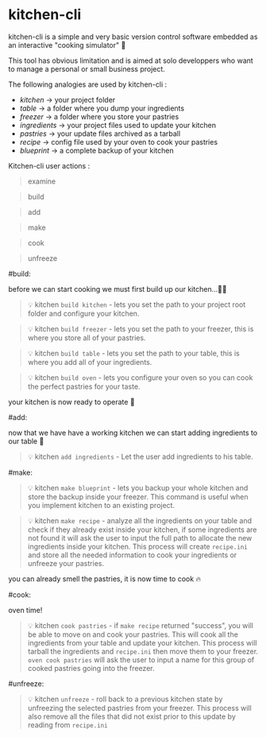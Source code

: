 # kitchen-cli

kitchen-cli is a simple and very basic version control software embedded as an interactive "cooking simulator" :cake:

This tool has obvious limitation and is aimed at solo developpers who want to manage a personal or small business project.


The following analogies are used by kitchen-cli :

*  _kitchen_     -> your project folder
*  _table_       -> a folder where you dump your ingredients
*  _freezer_     -> a folder where you store your pastries
*  _ingredients_ -> your project files used to update your kitchen
*  _pastries_    -> your update files archived as a tarball
*  _recipe_      -> config file used by your oven to cook your pastries
*  _blueprint_   -> a complete backup of your kitchen

Kitchen-cli user actions : 

> examine

> build

> add

> make

> cook

> unfreeze



#build:

before we can start cooking we must first build up our kitchen...:wrench::nut_and_bolt:


> :bulb: kitchen `build kitchen` - lets you set the path to your project root folder and configure your kitchen.

> :bulb: kitchen `build freezer` - lets you set the path to your freezer, this is where you store all of your pastries.

> :bulb: kitchen `build table`   - lets you set the path to your table, this is where you add all of your ingredients.

> :bulb: kitchen `build oven`    - lets you configure your oven so you can cook the perfect pastries for your taste.


your kitchen is now ready to operate :fork_and_knife:


#add:

now that we have have a working kitchen we can start adding ingredients to our table :custard:


> :bulb: kitchen `add ingredients` - Let the user add ingredients to his table.





#make: 


> :bulb: kitchen `make blueprint` - lets you backup your whole kitchen and store the backup inside your freezer. 
                                        This command is useful when you implement kitchen to an existing project.

> :bulb: kitchen `make recipe` - analyze all the ingredients on your table and check if they already exist inside                                        your kitchen, if some ingredients are not found it will ask the user to input the full path                                              to allocate the new ingredients inside your kitchen. This process will create `recipe.ini` and                                          store all the needed information to cook your ingredients or unfreeze your pastries.

you can already smell the pastries, it is now time to cook :fire:

#cook:

oven time!


> :bulb: kitchen `cook pastries` -  if `make recipe` returned "success", you will be able to move on and cook your pastries.                                                 This will cook all the ingredients from your table and update your kitchen.                                                             This process will tarball the ingredients and `recipe.ini` then move them to                                                             your freezer. `oven cook pastries` will ask the user to input a name for this group of                                                   cooked pastries going into the freezer.


#unfreeze:

> :bulb: kitchen `unfreeze` - roll back to a previous kitchen state by unfreezing the selected pastries from your freezer. This                                       process will also remove all the files that did not exist prior to this update by reading from `recipe.ini`
